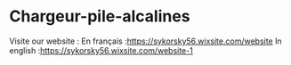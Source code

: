 # Chargeur-pile-alcalines
Visite our website :
En français :https://sykorsky56.wixsite.com/website
In english :https://sykorsky56.wixsite.com/website-1
